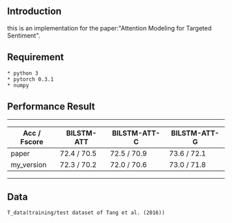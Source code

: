 ## Introduction ##
this is an implementation for the paper:"Attention Modeling for Targeted Sentiment".

## Requirement
	* python 3
	* pytorch 0.3.1
	* numpy

## Performance  Result
-----------------------

|Acc / Fscore|BILSTM-ATT|BILSTM-ATT-C|BILSTM-ATT-G|
|------|------|------- |-------|
|paper|72.4 / 70.5|72.5 / 70.9|73.6 / 72.1|
|my_version|72.3 / 70.2|72.0 / 70.6|73.0 / 71.8|

-----------------------

## Data
	T_data(training/test dataset of Tang et al. (2016))
